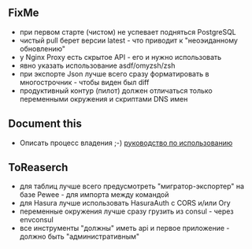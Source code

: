 ## FixMe

* при первом старте (чистом) не успевает подняться PostgreSQL
* чистый pull берет версии latest - что приводит к "неоэиданному обновлению"
* у Nginx Proxy есть скрытое API - его и нужно использовать
* явно указать использование asdf/omyzsh/zsh
* при экспорте Json лучше всего сразу форматировать в многострочник - чтобы виден был diff
* продуктивный контур (пилот) должен отличаться только переменными окружения и скриптами DNS имен

## Document this

* Описать процесс владения ;-) [руководство по использованию](./CONTIBUTORS.md)

## ToReaserch

* для таблиц лучше всего предусмотреть "мигратор-экспортер" на базе Pewee - для импорта между командой
* для Hasura лучше использовать HasuraAuth с CORS и/или Ory
* переменные окружения лучше сразу грузить из consul - через envconsul
* все инструменты "должны" иметь api и первое приложение - должно быть "административным"
